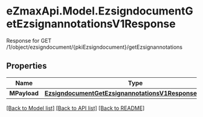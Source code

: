 # eZmaxApi.Model.EzsigndocumentGetEzsignannotationsV1Response
Response for GET /1/object/ezsigndocument/{pkiEzsigndocument}/getEzsignannotations

## Properties

Name | Type | Description | Notes
------------ | ------------- | ------------- | -------------
**MPayload** | [**EzsigndocumentGetEzsignannotationsV1ResponseMPayload**](EzsigndocumentGetEzsignannotationsV1ResponseMPayload.md) |  | 

[[Back to Model list]](../README.md#documentation-for-models) [[Back to API list]](../README.md#documentation-for-api-endpoints) [[Back to README]](../README.md)

